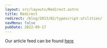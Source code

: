 ```yaml
---
layout: src/layouts/Redirect.astro
title: Redirect
redirect: /blog/2013/02/typescript-utilities/
navMenu: false
pubDate: 2022-09-17
---
```

<div>
Our article feed can be found <a href="/blog/2013/02/typescript-utilities/">here</a>
</div>

